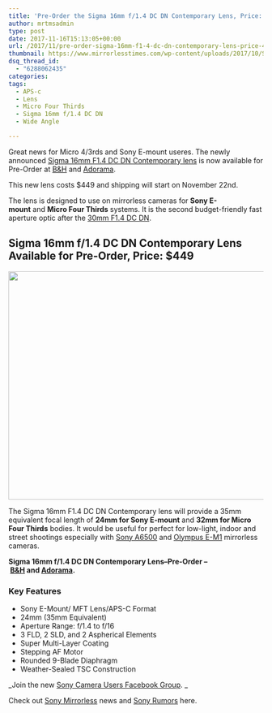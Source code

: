 ```yaml
---
title: 'Pre-Order the Sigma 16mm f/1.4 DC DN Contemporary Lens, Price: $449'
author: mrtmsadmin
type: post
date: 2017-11-16T15:13:05+00:00
url: /2017/11/pre-order-sigma-16mm-f1-4-dc-dn-contemporary-lens-price-449/
thumbnail: https://www.mirrorlesstimes.com/wp-content/uploads/2017/10/Sigma-16mm-f1.4-DC-DN-Contemporary-lens-1-750x471.jpg
dsq_thread_id:
  - "6288062435"
categories:
tags:
  - APS-c
  - Lens
  - Micro Four Thirds
  - Sigma 16mm f/1.4 DC DN
  - Wide Angle

---
```

Great news for Micro 4/3rds and Sony E-mount useres. The newly announced <a href="https://www.mirrorlesstimes.com/tags/sigma-16mm-f-1-4-dc-dn/" target="_blank" rel="noopener" data-wpel-link="exclude">Sigma 16mm F1.4 DC DN Contemporary lens</a> is now available for Pre-Order at [B&H][1] and [Adorama][2].

This new lens costs $449 and shipping will start on November 22nd.

The lens is designed to use on mirrorless cameras for **Sony E-mount** and **Micro Four Thirds** systems. It is the second budget-friendly fast aperture optic after the <a href="http://amzn.to/1VVhrx1" target="_blank" rel="external nofollow noopener">30mm F1.4 DC DN</a>.<!--more-->

## Sigma 16mm f/1.4 DC DN Contemporary Lens Available for Pre-Order, Price: $449

[<img class="aligncenter size-full wp-image-1323" src="https://i2.wp.com/www.mirrorlesstimes.com/wp-content/uploads/2017/10/Sigma-16mm-f1.4-DC-DN-Contemporary-mirrorless-lens-for-Sony-E-mount-and-Micro-Four-Thirds.jpg?resize=600%2C450&#038;ssl=1" alt="" width="600" height="450" srcset="https://i2.wp.com/www.mirrorlesstimes.com/wp-content/uploads/2017/10/Sigma-16mm-f1.4-DC-DN-Contemporary-mirrorless-lens-for-Sony-E-mount-and-Micro-Four-Thirds.jpg?w=1200&ssl=1 1200w, https://i2.wp.com/www.mirrorlesstimes.com/wp-content/uploads/2017/10/Sigma-16mm-f1.4-DC-DN-Contemporary-mirrorless-lens-for-Sony-E-mount-and-Micro-Four-Thirds.jpg?resize=300%2C225&ssl=1 300w, https://i2.wp.com/www.mirrorlesstimes.com/wp-content/uploads/2017/10/Sigma-16mm-f1.4-DC-DN-Contemporary-mirrorless-lens-for-Sony-E-mount-and-Micro-Four-Thirds.jpg?resize=768%2C576&ssl=1 768w, https://i2.wp.com/www.mirrorlesstimes.com/wp-content/uploads/2017/10/Sigma-16mm-f1.4-DC-DN-Contemporary-mirrorless-lens-for-Sony-E-mount-and-Micro-Four-Thirds.jpg?resize=1024%2C768&ssl=1 1024w, https://i2.wp.com/www.mirrorlesstimes.com/wp-content/uploads/2017/10/Sigma-16mm-f1.4-DC-DN-Contemporary-mirrorless-lens-for-Sony-E-mount-and-Micro-Four-Thirds.jpg?resize=700%2C525&ssl=1 700w" sizes="(max-width: 600px) 100vw, 600px" data-recalc-dims="1" />][3]

The Sigma 16mm F1.4 DC DN Contemporary lens will provide a 35mm equivalent focal length of **24mm for Sony E-mount** and **32mm for Micro Four Thirds** bodies. It would be useful for perfect for low-light, indoor and street shootings especially with [Sony A6500][4] and [Olympus E-M1][5] mirrorless cameras.

**Sigma 16mm f/1.4 DC DN Contemporary Lens–Pre-Order &#8211; [B&H][1] and [Adorama][2].**

### Key Features

<ul data-selenium="highlightList">
  <li>
    Sony E-Mount/ MFT Lens/APS-C Format
  </li>
  <li>
    24mm (35mm Equivalent)
  </li>
  <li>
    Aperture Range: f/1.4 to f/16
  </li>
  <li>
    3 FLD, 2 SLD, and 2 Aspherical Elements
  </li>
  <li>
    Super Multi-Layer Coating
  </li>
  <li>
    Stepping AF Motor
  </li>
  <li>
    Rounded 9-Blade Diaphragm
  </li>
  <li>
    Weather-Sealed TSC Construction
  </li>
</ul>

_Join the new <a href="https://www.facebook.com/groups/1637646316495210/" target="_blank" rel="nofollow noopener noreferrer">Sony Camera Users Facebook Group</a>. _

Check out <a href="https://www.mirrorlesstimes.com/tags/sony-mirrorless/" target="_blank" rel="noopener">Sony Mirrorless</a> news and <a href="https://www.dailycameranews.com/tag/sony-rumors/" target="_blank" rel="noopener">Sony Rumors</a> here.

 [1]: https://www.bhphotovideo.com/c/product/1369132-REG/sigma_402965_16mm_f_1_4_dc_dn.html/BI/20175/KBID/14249
 [2]: https://www.adorama.com/sg1614soe.html?kbid=68292
 [3]: https://i2.wp.com/www.mirrorlesstimes.com/wp-content/uploads/2017/10/Sigma-16mm-f1.4-DC-DN-Contemporary-mirrorless-lens-for-Sony-E-mount-and-Micro-Four-Thirds.jpg?ssl=1
 [4]: https://www.dailycameranews.com/2016/11/best-sony-a6500-lenses/
 [5]: https://www.dailycameranews.com/2017/02/best-olympus-om-d-e-m1-mark-ii-lenses/